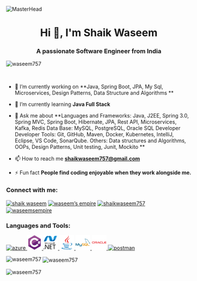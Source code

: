 ![MasterHead](https://user-images.githubusercontent.com/74038190/225813708-98b745f2-7d22-48cf-9150-083f1b00d6c9.gif)
<h1 align="center">Hi 👋, I'm Shaik Waseem</h1>
<h3 align="center">A passionate Software Engineer from India</h3>

<p align="left"> <img src="https://komarev.com/ghpvc/?username=waseem757&label=Profile%20views&color=0e75b6&style=flat" alt="waseem757" /> </p>

<p align="left"> <a href="https://twitter.com/" target="blank"><img src="https://img.shields.io/twitter/follow/?logo=twitter&style=for-the-badge" alt="" /></a> </p>

- 🔭 I’m currently working on **Java, Spring Boot, JPA, My Sql, Microservices, Design Patterns, Data Structure and Algorithms **

- 🌱 I’m currently learning **Java Full Stack**

- 💬 Ask me about **Languages and Frameworks: Java, J2EE, Spring 3.0, Spring MVC, Spring Boot, Hibernate, JPA, Rest API, Microservices, Kafka, Redis
Data Base: MySQL, PostgreSQL, Oracle SQL Developer
Developer Tools: Git, GitHub, Maven, Docker, Kubernetes, IntelliJ, Eclipse, VS Code, SonarQube.
Others: Data structures and Algorithms, OOPs, Design Patterns, Unit testing, Junit, Mockito
**

- 📫 How to reach me **shaikwaseem757@gmail.com**

- ⚡ Fun fact **People find coding enjoyable when they work alongside me.**

<h3 align="left">Connect with me:</h3>
<p align="left">
<a href="https://linkedin.com/in/shaik waseem" target="blank"><img align="center" src="https://raw.githubusercontent.com/rahuldkjain/github-profile-readme-generator/master/src/images/icons/Social/linked-in-alt.svg" alt="shaik waseem" height="30" width="40" /></a>
<a href="https://www.youtube.com/c/waseem’s empire" target="blank"><img align="center" src="https://raw.githubusercontent.com/rahuldkjain/github-profile-readme-generator/master/src/images/icons/Social/youtube.svg" alt="waseem’s empire" height="30" width="40" /></a>
<a href="https://www.leetcode.com/shaikwaseem757" target="blank"><img align="center" src="https://raw.githubusercontent.com/rahuldkjain/github-profile-readme-generator/master/src/images/icons/Social/leet-code.svg" alt="shaikwaseem757" height="30" width="40" /></a>
<a href="https://discord.gg/waseemsempire" target="blank"><img align="center" src="https://raw.githubusercontent.com/rahuldkjain/github-profile-readme-generator/master/src/images/icons/Social/discord.svg" alt="waseemsempire" height="30" width="40" /></a>
</p>

<h3 align="left">Languages and Tools:</h3>
<p align="left"> <a href="https://azure.microsoft.com/en-in/" target="_blank" rel="noreferrer"> <img src="https://www.vectorlogo.zone/logos/microsoft_azure/microsoft_azure-icon.svg" alt="azure" width="40" height="40"/> </a> <a href="https://www.w3schools.com/cs/" target="_blank" rel="noreferrer"> <img src="https://raw.githubusercontent.com/devicons/devicon/master/icons/csharp/csharp-original.svg" alt="csharp" width="40" height="40"/> </a> <a href="https://dotnet.microsoft.com/" target="_blank" rel="noreferrer"> <img src="https://raw.githubusercontent.com/devicons/devicon/master/icons/dot-net/dot-net-original-wordmark.svg" alt="dotnet" width="40" height="40"/> </a> <a href="https://www.java.com" target="_blank" rel="noreferrer"> <img src="https://raw.githubusercontent.com/devicons/devicon/master/icons/java/java-original.svg" alt="java" width="40" height="40"/> </a> <a href="https://www.mysql.com/" target="_blank" rel="noreferrer"> <img src="https://raw.githubusercontent.com/devicons/devicon/master/icons/mysql/mysql-original-wordmark.svg" alt="mysql" width="40" height="40"/> </a> <a href="https://www.oracle.com/" target="_blank" rel="noreferrer"> <img src="https://raw.githubusercontent.com/devicons/devicon/master/icons/oracle/oracle-original.svg" alt="oracle" width="40" height="40"/> </a> <a href="https://postman.com" target="_blank" rel="noreferrer"> <img src="https://www.vectorlogo.zone/logos/getpostman/getpostman-icon.svg" alt="postman" width="40" height="40"/> </a> </p>

<p><img align="left" src="https://github-readme-stats.vercel.app/api/top-langs?username=waseem757&show_icons=true&locale=en&layout=compact" alt="waseem757" /></p>

<p>&nbsp;<img align="center" src="https://github-readme-stats.vercel.app/api?username=waseem757&show_icons=true&locale=en" alt="waseem757" /></p>

<p><img align="center" src="https://github-readme-streak-stats.herokuapp.com/?user=waseem757&" alt="waseem757" /></p>
